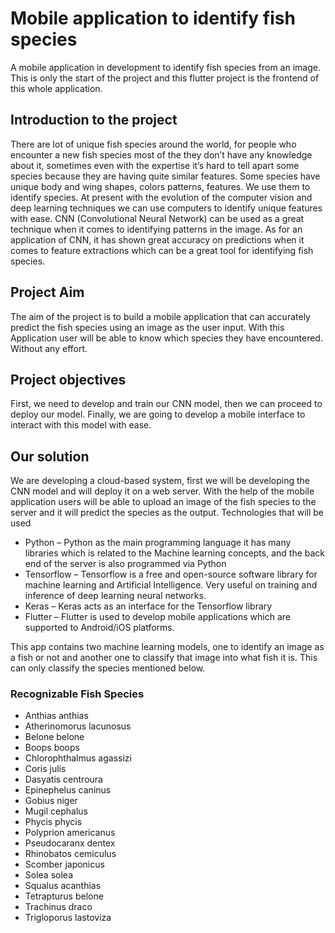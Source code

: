 # Mobile application to identify fish species

A mobile application in development to identify fish species from an image.
This is only the start of the project and this flutter project is the frontend of this whole
application.

## Introduction to the project

There are lot of unique fish species around the world, for people who
encounter a new fish species most of the they don’t have any
knowledge about it, sometimes even with the expertise it’s hard to
tell apart some species because they are having quite similar features.
Some species have unique body and wing shapes, colors patterns,
features. We use them to identify species.
At present with the evolution of the computer vision and deep
learning techniques we can use computers to identify unique features
with ease. CNN (Convolutional Neural Network) can be used as a
great technique when it comes to identifying patterns in the image.
As for an application of CNN, it has shown great accuracy on
predictions when it comes to feature extractions which can be a great
tool for identifying fish species.

## Project Aim

The aim of the project is to build a mobile application that can
accurately predict the fish species using an image as the user input.
With this Application user will be able to know which species they
have encountered. Without any effort.

## Project objectives

First, we need to develop and train our CNN model, then we can
proceed to deploy our model. Finally, we are going to develop a
mobile interface to interact with this model with ease.

## Our solution

We are developing a cloud-based system, first we will be developing
the CNN model and will deploy it on a web server. With the help of
the mobile application users will be able to upload an image of the
fish species to the server and it will predict the species as the output.
Technologies that will be used

- Python – Python as the main programming language it has many
  libraries which is related to the Machine learning concepts, and the
  back end of the server is also programmed via Python
- Tensorflow – Tensorflow is a free and open-source software library for
  machine learning and Artificial Intelligence. Very useful on training
  and inference of deep learning neural networks.
- Keras – Keras acts as an interface for the Tensorflow library
- Flutter – Flutter is used to develop mobile applications which are
  supported to Android/iOS platforms.

This app contains two machine learning models, one to identify an image as a fish or not and another
one to classify that image into what fish it is. This can only classify the species mentioned below.

### Recognizable Fish Species

- Anthias anthias
- Atherinomorus lacunosus
- Belone belone
- Boops boops
- Chlorophthalmus agassizi
- Coris julis
- Dasyatis centroura
- Epinephelus caninus
- Gobius niger
- Mugil cephalus
- Phycis phycis
- Polyprion americanus
- Pseudocaranx dentex
- Rhinobatos cemiculus
- Scomber japonicus
- Solea solea
- Squalus acanthias
- Tetrapturus belone
- Trachinus draco
- Trigloporus lastoviza